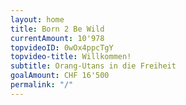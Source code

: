 ```yaml
---
layout: home
title: Born 2 Be Wild
currentAmount: 10'978
topvideoID: 0wOx4ppcTgY
topvideo-title: Willkommen!
subtitle: Orang-Utans in die Freiheit
goalAmount: CHF 16'500
permalink: "/"
---
```


